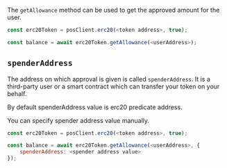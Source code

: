 The `getAllowance` method can be used to get the approved amount for the user.

```js
const erc20Token = posClient.erc20(<token address>, true);

const balance = await erc20Token.getAllowance(<userAddress>);
```

## `spenderAddress`

The address on which approval is given is called `spenderAddress`. It is a third-party user or a smart contract which can transfer your token on your behalf.

By default spenderAddress value is erc20 predicate address.

You can specify spender address value manually.

```js
const erc20Token = posClient.erc20(<token address>, true);

const balance = await erc20Token.getAllowance(<userAddress>, {
    spenderAddress: <spender address value>
});
```
